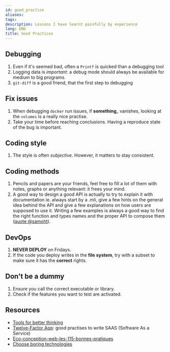 ```yaml
---
id: good_practice
aliases: 
tags: 
description: Lessons I have learnt painfully by experience
lang: ENG
title: Good Practices
---
```


## Debugging

1. Even if it's seemed bad, often a `Printf` is quicked than a debugging tool
2. Logging data is *important*: a debug mode should always be available for medium to big programs.
3. `git-diff` is a good friend, that the first step to debugging

## Fix issues

1. When debugging `docker` run issues, if __something___ vanishes, looking at the `volumes` is a really nice practise.
2. Take your time before reaching conclusions. Having a reproduce state of the bug is important.

## Coding style

1. The style is often *subjective*. However, it matters to stay consistent.

## Coding methods

1. Pencils and papers are your friends, feel free to fill a lot of them with notes, graphs or anything relevant: it frees your mind.
2. A good way to design a good API is actually to try to explain it with documentation ie. always start by a .mli, give a few hints on the general idea behind the API and give a few explanations on how users are supposed to use it. Writing a few examples is always a good way to find the right function and types names and the proper API to compose them ([quote @samoht](https://github.com/mirage/irmin/pull/1817)).

## DevOps

1. __NEVER DEPLOY__ on Fridays.
2. If the code you deploy writes in the __file system__, try with a subset to make sure it has the __correct__ rights.

## Don't be a dummy

1. Ensure you call the correct executable or library.
2. Check if the features you want to test are activated.

## Resources

* [Tools for better thinking](https://untools.co/)
* [Twelve-Factor App](https://12factor.net/): good practises to write SAAS (Software As a Service)
* [Eco-conception-web-les-115-bonnes-pratiques](http://raphael-lemaire.com/2018/05/22/resume-de-livre-eco-conception-web-les-115-bonnes-pratiques/)
* [Choose boring technologies](https://web.archive.org/web/20210810063956/http://boringtechnology.club/)
